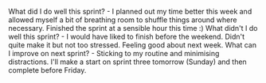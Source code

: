 What did I do well this sprint? - I planned out my time better this week and allowed myself a bit of breathing room to shuffle things around where necessary. Finished the sprint at a sensible hour this time :)
What didn't I do well this sprint? - I would have liked to finish before the weekend. Didn't quite make it but not too stressed. Feeling good about next week.
What can I improve on next sprint? - Sticking to my routine and minimising distractions. I'll make a start on sprint three tomorrow (Sunday) and then complete before Friday.